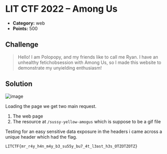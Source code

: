 # LIT CTF 2022 – Among Us

* **Category:** web
* **Points:** 500

## Challenge

> Hello! I am Polopopy, and my friends like to call me Ryan. I have an unhealthy fetichobsession with Among Us, so I made this website to demonstrate my unyielding enthusiasm!

## Solution

![image](https://user-images.githubusercontent.com/78451563/180677563-e984fe5d-7cb6-4cf3-b90a-660ca00664a7.png)

Loading the page we get two main request.
1. The web page
2. The resource at `/sussy-yellow-amogus` which is suppose to be a gif file

Testing for an easy sensitive data exposure in the headers i came across a unique header which had the flag.
```
LITCTF{mr_r4y_h4n_m4y_b3_su55y_bu7_4t_l3ast_h3s_OTZOTZOTZ}
```
